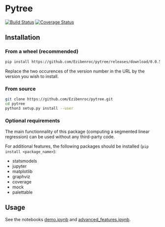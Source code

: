# Pytree

[![Build Status](https://travis-ci.org/Ezibenroc/pytree.svg?branch=master)](https://travis-ci.org/Ezibenroc/pytree)
[![Coverage Status](https://coveralls.io/repos/github/Ezibenroc/pytree/badge.svg?branch=master)](https://coveralls.io/github/Ezibenroc/pytree?branch=master)

## Installation

### From a wheel (recommended)

```bash
pip install https://github.com/Ezibenroc/pytree/releases/download/0.0.5/pytree-0.0.5-py3-none-any.whl
```

Replace the two occurences of the version number in the URL by the version you wish to install.

### From source

```bash
git clone https://github.com/Ezibenroc/pytree.git
cd pytree
python3 setup.py install --user
```

### Optional requirements

The main functionnality of this package (computing a segmented linear regression) can be used without any third-party code.

For additional features, the following packages should be installed (`pip install <package_name>`):

- statsmodels
- jupyter
- matplotlib
- graphviz
- coverage
- mock
- palettable


## Usage

See the notebooks [demo.ipynb](demo.ipynb) and [advanced_features.ipynb](advanced_features.ipynb).

